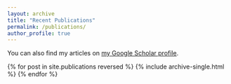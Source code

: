 ```yaml
---
layout: archive
title: "Recent Publications"
permalink: /publications/
author_profile: true
---
```


You can also find my articles on <a href="https://scholar.google.com/citations?user=0Knul6gAAAAJ&hl=en">my Google Scholar profile</a>.

<!--
{% if author.googlescholar %}
  You can also find my articles on <u><a href="{{author.googlescholar}}">my Google Scholar profile</a>.</u>
{% endif %}
-->

<!--
{% include base_path %}
-->

{% for post in site.publications reversed %}
  {% include archive-single.html %}
{% endfor %}
